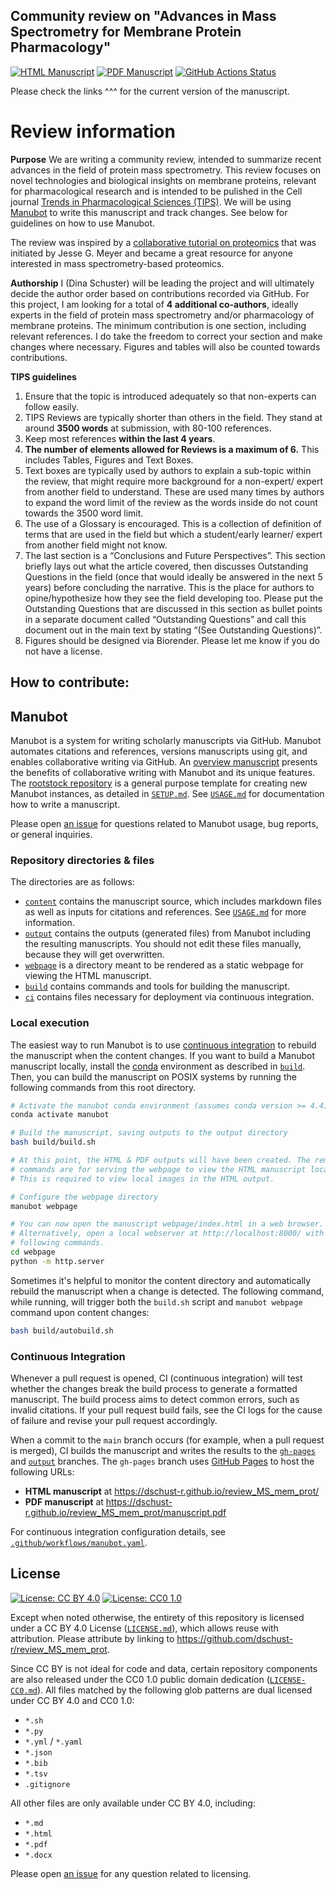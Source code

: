 ## Community review on "Advances in Mass Spectrometry for Membrane Protein Pharmacology"

<!-- usage note: edit the H1 title above to personalize the manuscript -->

[![HTML Manuscript](https://img.shields.io/badge/manuscript-HTML-blue.svg)](https://dschust-r.github.io/review_MS_mem_prot/)
[![PDF Manuscript](https://img.shields.io/badge/manuscript-PDF-blue.svg)](https://dschust-r.github.io/review_MS_mem_prot/manuscript.pdf)
[![GitHub Actions Status](https://github.com/dschust-r/review_MS_mem_prot/workflows/Manubot/badge.svg)](https://github.com/dschust-r/review_MS_mem_prot/actions)

Please check the links ^^^ for the current version of the manuscript. 

<!-- usage note: edit this section. -->
# Review information

**Purpose**
We are writing a community review, intended to summarize recent advances in the field of protein mass spectrometry. 
This review focuses on novel technologies and biological insights on membrane proteins, relevant for pharmacological research and is intended to be pulished in the Cell journal [Trends in Pharmacological Sciences (TIPS)](https://www.cell.com/trends/pharmacological-sciences/home). We will be using [Manubot](https://github.com/manubot/manubot) to write this manuscript and track changes. See below for guidelines on how to use Manubot.

The review was inspired by a [collaborative tutorial on proteomics](https://github.com/jessegmeyerlab/proteomics-tutorial) that was initiated by Jesse G. Meyer and became a great resource for anyone interested in mass spectrometry-based proteomics. 

**Authorship**
I (Dina Schuster) will be leading the project and will ultimately decide the author order based on contributions recorded via GitHub. For this project, I am looking for a total of **4 additional co-authors**, ideally experts in the field of protein mass spectrometry and/or pharmacology of membrane proteins. The minimum contribution is one section, including relevant references. I do take the freedom to correct your section and make changes where necessary. Figures and tables will also be counted towards contributions. 

**TIPS guidelines**

1. Ensure that the topic is introduced adequately so that non-experts can follow easily.
2. TIPS Reviews are typically shorter than others in the field. They stand at around **3500 words** at submission, with 80-100 references.
3. Keep most references **within the last 4 years**.
4. **The number of elements allowed for Reviews is a maximum of 6.** This includes Tables, Figures and Text Boxes.
5. Text boxes are typically used by authors to explain a sub-topic within the review, that might require more background for a non-expert/ expert from another field to understand. These are used many times by authors to expand the word limit of the review as the words inside do not count towards the 3500 word limit.
6. The use of a Glossary is encouraged. This is a collection of definition of terms that are used in the field but which a student/early learner/ expert from another field might not know.
7. The last section is a “Conclusions and Future Perspectives”. This section briefly lays out what the article covered, then discusses Outstanding Questions in the field (once that would ideally be answered in the next 5 years) before concluding the narrative. This is the place for authors to opine/hypothesize how they see the field developing too. Please put the Outstanding Questions that are discussed in this section as bullet points in a separate document called “Outstanding Questions” and call this document out in the main text by stating “(See Outstanding Questions)”.
8. Figures should be designed via Biorender. Please let me know if you do not have a license.

## How to contribute:


## Manubot

<!-- usage note: do not edit this section -->

Manubot is a system for writing scholarly manuscripts via GitHub.
Manubot automates citations and references, versions manuscripts using git, and enables collaborative writing via GitHub.
An [overview manuscript](https://greenelab.github.io/meta-review/ "Open collaborative writing with Manubot") presents the benefits of collaborative writing with Manubot and its unique features.
The [rootstock repository](https://git.io/fhQH1) is a general purpose template for creating new Manubot instances, as detailed in [`SETUP.md`](SETUP.md).
See [`USAGE.md`](USAGE.md) for documentation how to write a manuscript.

Please open [an issue](https://git.io/fhQHM) for questions related to Manubot usage, bug reports, or general inquiries.

### Repository directories & files

The directories are as follows:

+ [`content`](content) contains the manuscript source, which includes markdown files as well as inputs for citations and references.
  See [`USAGE.md`](USAGE.md) for more information.
+ [`output`](output) contains the outputs (generated files) from Manubot including the resulting manuscripts.
  You should not edit these files manually, because they will get overwritten.
+ [`webpage`](webpage) is a directory meant to be rendered as a static webpage for viewing the HTML manuscript.
+ [`build`](build) contains commands and tools for building the manuscript.
+ [`ci`](ci) contains files necessary for deployment via continuous integration.

### Local execution

The easiest way to run Manubot is to use [continuous integration](#continuous-integration) to rebuild the manuscript when the content changes.
If you want to build a Manubot manuscript locally, install the [conda](https://conda.io) environment as described in [`build`](build).
Then, you can build the manuscript on POSIX systems by running the following commands from this root directory.

```sh
# Activate the manubot conda environment (assumes conda version >= 4.4)
conda activate manubot

# Build the manuscript, saving outputs to the output directory
bash build/build.sh

# At this point, the HTML & PDF outputs will have been created. The remaining
# commands are for serving the webpage to view the HTML manuscript locally.
# This is required to view local images in the HTML output.

# Configure the webpage directory
manubot webpage

# You can now open the manuscript webpage/index.html in a web browser.
# Alternatively, open a local webserver at http://localhost:8000/ with the
# following commands.
cd webpage
python -m http.server
```

Sometimes it's helpful to monitor the content directory and automatically rebuild the manuscript when a change is detected.
The following command, while running, will trigger both the `build.sh` script and `manubot webpage` command upon content changes:

```sh
bash build/autobuild.sh
```

### Continuous Integration

Whenever a pull request is opened, CI (continuous integration) will test whether the changes break the build process to generate a formatted manuscript.
The build process aims to detect common errors, such as invalid citations.
If your pull request build fails, see the CI logs for the cause of failure and revise your pull request accordingly.

When a commit to the `main` branch occurs (for example, when a pull request is merged), CI builds the manuscript and writes the results to the [`gh-pages`](https://github.com/dschust-r/review_MS_mem_prot/tree/gh-pages) and [`output`](https://github.com/dschust-r/review_MS_mem_prot/tree/output) branches.
The `gh-pages` branch uses [GitHub Pages](https://pages.github.com/) to host the following URLs:

+ **HTML manuscript** at https://dschust-r.github.io/review_MS_mem_prot/
+ **PDF manuscript** at https://dschust-r.github.io/review_MS_mem_prot/manuscript.pdf

For continuous integration configuration details, see [`.github/workflows/manubot.yaml`](.github/workflows/manubot.yaml).

## License

<!--
usage note: edit this section to change the license of your manuscript or source code changes to this repository.
We encourage users to openly license their manuscripts, which is the default as specified below.
-->

[![License: CC BY 4.0](https://img.shields.io/badge/License%20All-CC%20BY%204.0-lightgrey.svg)](http://creativecommons.org/licenses/by/4.0/)
[![License: CC0 1.0](https://img.shields.io/badge/License%20Parts-CC0%201.0-lightgrey.svg)](https://creativecommons.org/publicdomain/zero/1.0/)

Except when noted otherwise, the entirety of this repository is licensed under a CC BY 4.0 License ([`LICENSE.md`](LICENSE.md)), which allows reuse with attribution.
Please attribute by linking to https://github.com/dschust-r/review_MS_mem_prot.

Since CC BY is not ideal for code and data, certain repository components are also released under the CC0 1.0 public domain dedication ([`LICENSE-CC0.md`](LICENSE-CC0.md)).
All files matched by the following glob patterns are dual licensed under CC BY 4.0 and CC0 1.0:

+ `*.sh`
+ `*.py`
+ `*.yml` / `*.yaml`
+ `*.json`
+ `*.bib`
+ `*.tsv`
+ `.gitignore`

All other files are only available under CC BY 4.0, including:

+ `*.md`
+ `*.html`
+ `*.pdf`
+ `*.docx`

Please open [an issue](https://github.com/dschust-r/review_MS_mem_prot/issues) for any question related to licensing.
